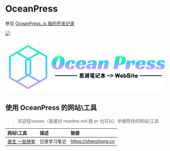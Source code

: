 # OceanPress

参见 [OceanPress_js 版的开发记录 ](https://ld246.com/article/1693989505448)

[![](https://data.jsdelivr.com/v1/package/gh/siyuan-note/oceanpress/badge?style=rounded)](https://www.jsdelivr.com/package/gh/siyuan-note/oceanpress)

![](./apps/frontend/public/ocean_press-log.png)

## 使用 OceanPress 的网站\工具

> 欢迎在issues（直接对 readme.md 提 pr 也可以）中推荐你的网站\工具

| 网站\工具 | 描述 | 链接 |
| :------ | :------ | :------ |
|[崮生 一些随笔](https://shenzilong.cn)| 记录学习笔记 | https://shenzilong.cn|